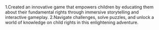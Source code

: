 1.Created an innovative game that empowers children by
              educating them about their fundamental rights through
              immersive storytelling and interactive gameplay.
 2.Navigate challenges, solve puzzles, and unlock a world of
              knowledge on child rights in this enlightening adventure.
